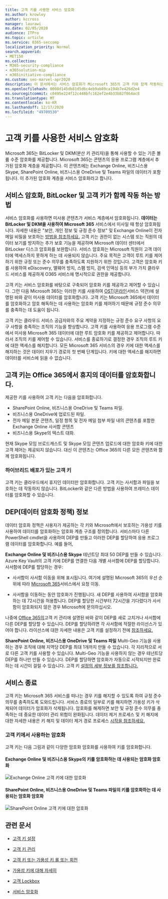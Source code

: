 ```yaml
---
title: 고객 키를 사용한 서비스 암호화
ms.author: krowley
author: kccross
manager: laurawi
ms.date: 02/05/2020
audience: ITPro
ms.topic: article
ms.service: O365-seccomp
localization_priority: Normal
search.appverid:
- MET150
ms.collection:
- M365-security-compliance
- m365solution-mip
- m365initiative-compliance
ms.custom: seo-marvel-apr2020
description: 이 문서에서는 서비스 암호화가 Microsoft 365의 고객 키와 함께 작동하는 방식에 대해 배우게 됩니다.
ms.openlocfilehash: 0008d145db81d5d6c4eb9ab89ca194b7e426d2e4
ms.sourcegitcommit: c0495e224f12c448bfc162ef2e4b33b82f064ac8
ms.translationtype: MT
ms.contentlocale: ko-KR
ms.lasthandoff: 12/17/2020
ms.locfileid: "49709530"
---
```

# <a name="service-encryption-with-customer-key"></a>고객 키를 사용한 서비스 암호화

Microsoft 365는 BitLocker 및 DKM(분산 키 관리자)을 통해 사용할 수 있는 기준 볼륨 수준 암호화를 제공합니다. Microsoft 365는 콘텐츠의 응용 프로그램 계층에서 추가된 암호화 계층을 제공합니다. 이 콘텐츠에는 Exchange Online, 비즈니스용 Skype, SharePoint Online, 비즈니스용 OneDrive 및 Teams 파일의 데이터가 포함됩니다. 이 추가된 암호화 계층을 서비스 암호화라고 합니다.

## <a name="how-service-encryption-bitlocker-and-customer-key-work-together"></a>서비스 암호화, BitLocker 및 고객 키가 함께 작동 하는 방법

서비스 암호화를 사용하면 미사용 콘텐츠가 서비스 계층에서 암호화됩니다. **데이터는 BitLocker 및 DKM을 사용하여 Microsoft 365** 서비스에서 미사일 때 항상 암호화됩니다. 자세한 내용은 "보안, 개인 정보 및 규정 준수 정보" 및 Exchange Online이 전자 메일 비밀을 보호하는 [방법을 참조하세요.](exchange-online-secures-email-secrets.md) 고객 키는 권한이 없는 시스템 또는 직원의 데이터 보기를 방지하는 추가 보호 기능을 제공하며 Microsoft 데이터 센터에서 BitLocker 디스크 암호화를 보완합니다. 서비스 암호화는 Microsoft 직원이 고객 데이터에 액세스하지 못하게 하는 데 사용되지 않습니다. 주요 목적은 고객이 루트 키를 제어하기 위한 규정 또는 준수 의무를 충족하도록 지원하기 위한 것입니다. 고객은 암호화 키를 사용하여 eDiscovery, 맬웨어 방지, 스팸 방지, 검색 인덱싱 등의 부가 가치 클라우드 서비스를 제공하게 O365 서비스에 명시적으로 권한을 제공합니다.

고객 키는 서비스 암호화를 바탕으로 구축되어 암호화 키를 제공하고 제어할 수 있습니다. 그런 다음 Microsoft 365는 이러한 키를 사용하여 [OST(온라인](https://www.microsoft.com/licensing/product-licensing/products.aspx)서비스 약관)에 설명된 바와 같이 미사용 데이터를 암호화합니다. 고객 키는 Microsoft 365에서 데이터를 암호화하고 암호 해독하는 데 사용하는 암호화 키를 제어하기 때문에 규정 준수 의무를 충족하는 데 도움이 됩니다.
  
고객 키는 클라우드 서비스 공급자와의 주요 계약을 지정하는 규정 준수 요구 사항의 요구 사항을 충족하는 조직의 기능을 향상합니다. 고객 키를 사용하여 응용 프로그램 수준에서 미사용 Microsoft 365 데이터에 대한 루트 암호화 키를 제공하고 제어합니다. 따라서 조직의 키를 제어할 수 있습니다. 서비스를 종료하기로 결정한 경우 조직의 루트 키에 대한 액세스를 해지합니다. 모든 Microsoft 365 서비스의 경우 키에 대한 액세스를 해지하는 것은 데이터 지우기 경로의 첫 번째 단계입니다. 키에 대한 액세스를 해지하면 데이터를 서비스에 읽을 수 없습니다.

## <a name="customer-key-encrypts-data-at-rest-in-office-365"></a>고객 키는 Office 365에서 휴지의 데이터를 암호화합니다.

제공한 키를 사용하여 고객 키는 다음을 암호화합니다.

- SharePoint Online, 비즈니스용 OneDrive 및 Teams 파일.
- 비즈니스용 OneDrive에 업로드된 파일.
- 전자 메일 본문 콘텐츠, 일정 항목 및 전자 메일 첨부 파일 내의 콘텐츠를 포함한 Exchange Online 사서함 콘텐츠
- 비즈니스용 Skype의 텍스트 대화.

현재 Skype 모임 브로드캐스트 및 Skype 모임 콘텐츠 업로드에 대한 암호화 키에 대한 고객 제어는 제공되지 않습니다. 대신 이 콘텐츠는 Office 365의 다른 모든 콘텐츠와 함께 암호화됩니다.

### <a name="customer-key-with-hybrid-deployments"></a>하이브리드 배포가 있는 고객 키

고객 키는 클라우드에서 휴지인 데이터만 암호화합니다. 고객 키는 사서함과 파일을 보호하는 데 작동하지 않습니다. BitLocker와 같은 다른 방법을 사용하여 프레미스 데이터를 암호화할 수 있습니다.

## <a name="about-the-data-encryption-policy-dep"></a>DEP(데이터 암호화 정책) 정보

데이터 암호화 정책은 사용자가 제공하는 각 키와 Microsoft에서 보호하는 가용성 키를 사용하여 데이터를 암호화하는 암호화 계층 구조를 정의합니다. 서비스마다 다른 PowerShell cmdlet을 사용하여 DEP를 만들고 이러한 DEP를 할당하여 응용 프로그램 데이터를 암호화합니다. 예를 들어,

**Exchange Online 및 비즈니스용 Skype** 테넌트당 최대 50 DEP를 만들 수 있습니다. Azure Key Vault의 고객 키에 DEP를 연결한 다음 개별 사서함에 DEP를 할당합니다. 사서함에 DEP를 할당하는 경우:

- 사서함이 사서함 이동을 위해 표시됩니다. 여기에 설명된 Microsoft 365의 우선 순위에 따라 [Microsoft 365](https://docs.microsoft.com/exchange/mailbox-migration/office-365-migration-best-practices#move-requests-in-the-office-365-service)서비스에서 요청 이동.

- 사서함을 이동하는 동안 암호화가 진행됩니다. 새 DEP를 사용하여 사서함을 암호화하는 데 72시간을 허용합니다. DEP를 할당한 시간부터 72시간을 기다렸다가 사서함이 암호화되지 않은 경우 Microsoft에 문의하십시오.

나중에 [Office 365의](customer-key-manage.md)고객 키 관리에 설명된 바와 같이 DEP를 새로 고치거나 사서함에 다른 DEP를 할당할 수 있습니다. DEP를 할당하려면 각 사서함에 적절한 라이선스가 있어야 합니다. 라이선스에 대한 자세한 내용은 고객 키를 설정하기 전에 [참조하세요.](customer-key-set-up.md#before-you-set-up-customer-key)

**SharePoint Online, 비즈니스용 OneDrive 및 Teams 파일** Multi-Geo 기능을 사용하는 경우 조직에 대해 지역당 DEP를 최대 1개까지 만들 수 있습니다. 각 지리적으로 서로 다른 고객 키를 사용할 수 있습니다. Multi-Geo 기능을 사용하지 않는 경우 테넌트당 DEP를 하나만 만들 수 있습니다. DEP를 할당하면 암호화가 자동으로 시작되지만 완료하는 데 시간이 걸릴 수 있습니다. 고객 키 [설정의 세부 정보를 참조합니다.](customer-key-set-up.md)

## <a name="leaving-the-service"></a>서비스 종료

고객 키는 Microsoft 365 서비스를 떠나는 경우 키를 해지할 수 있도록 하여 규정 준수 의무를 충족하도록 도와드립니다. 서비스 종료의 일부로 키를 해지하면 가용성 키가 삭제되어 데이터가 암호화가 삭제됩니다. 암호화를 해제하면 보안 및 규정 준수 의무를 충족하는 데 중요한 데이터 관리 위험이 완화됩니다. 데이터 제거 프로세스 및 키 해지에 대한 자세한 내용은 키 해지 및 데이터 제거 경로 프로세스 [시작을 참조하세요.](customer-key-manage.md#revoke-your-keys-and-start-the-data-purge-path-process)

### <a name="encryption-ciphers-used-by-customer-key"></a>고객 키에서 사용하는 암호화

고객 키는 다음 그림과 같이 다양한 암호화 암호화를 사용하여 키를 암호화합니다.

#### <a name="encryption-ciphers-used-to-encrypt-keys-for-exchange-online-and-skype-for-business"></a>Exchange Online 및 비즈니스용 Skype의 키를 암호화하는 데 사용되는 암호화 암호화

![Exchange Online 고객 키에 대한 암호화](../media/customerkeyencryptionhierarchiesexchangeskype.png)

#### <a name="encryption-ciphers-used-to-encrypt-keys-for-sharepoint-online-onedrive-for-business-and-teams-files"></a>SharePoint Online, 비즈니스용 OneDrive 및 Teams 파일의 키를 암호화하는 데 사용되는 암호화 암호화

![SharePoint Online 고객 키에 대한 암호화](../media/customerkeyencryptionhierarchiessharepointonedriveteamsfiles.png)

## <a name="related-articles"></a>관련 문서

- [고객 키 설정](customer-key-set-up.md)

- [고객 키 관리](customer-key-manage.md)

- [고객 키 또는 가용성 키 롤 또는 회전](customer-key-availability-key-roll.md)

- [가용성 키에 대해 자세히](customer-key-availability-key-understand.md)

- [고객 Lockbox](customer-lockbox-requests.md)

- [서비스 암호화](office-365-service-encryption.md)
